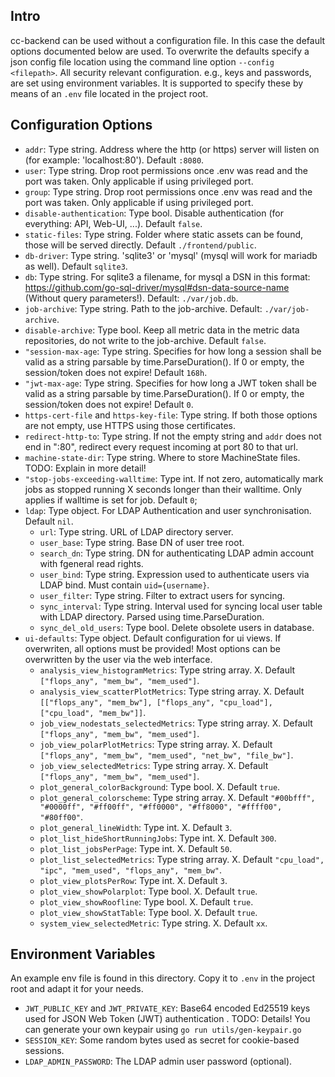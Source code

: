 ## Intro

cc-backend can be used without a configuration file. In this case the default
options documented below are used. To overwrite the defaults specify a json
config file location using the command line option `--config <filepath>`.
All security relevant configuration. e.g., keys and passwords, are set using environment variables. It is supported to specify these by means of an `.env` file located in the project root.

## Configuration Options
* `addr`: Type string.  Address where the http (or https) server will listen on (for example: 'localhost:80'). Default `:8080`.
* `user`: Type string. Drop root permissions once .env was read and the port was taken. Only applicable if using privileged port.
* `group`: Type string.  Drop root permissions once .env was read and the port was taken. Only applicable if using privileged port.
* `disable-authentication`: Type bool.  Disable authentication (for everything: API, Web-UI, ...). Default `false`.
* `static-files`: Type string. Folder where static assets can be found, those will be served directly. Default `./frontend/public`.
* `db-driver`: Type string. 'sqlite3' or 'mysql' (mysql will work for mariadb as well). Default `sqlite3`.
* `db`: Type string. For sqlite3 a filename, for mysql a DSN in this format: https://github.com/go-sql-driver/mysql#dsn-data-source-name (Without query parameters!). Default: `./var/job.db`.
* `job-archive`: Type string. Path to the job-archive. Default: `./var/job-archive`.
* `disable-archive`: Type bool. Keep all metric data in the metric data repositories, do not write to the job-archive. Default `false`.
* `"session-max-age`: Type string. Specifies for how long a session shall be valid  as a string parsable by time.ParseDuration(). If 0 or empty, the session/token does not expire! Default `168h`.
* `"jwt-max-age`: Type string. Specifies for how long a JWT token shall be valid  as a string parsable by time.ParseDuration(). If 0 or empty, the session/token does not expire! Default `0`.
* `https-cert-file` and `https-key-file`: Type string. If both those options are not empty, use HTTPS using those certificates.
* `redirect-http-to`: Type string. If not the empty string and `addr` does not end in ":80", redirect every request incoming at port 80 to that url.
* `machine-state-dir`: Type string. Where to store MachineState files. TODO: Explain in more detail!
* `"stop-jobs-exceeding-walltime`: Type int. If not zero, automatically mark jobs as stopped running X seconds longer than their walltime. Only applies if walltime is set for job. Default `0`;
* `ldap`: Type object. For LDAP Authentication and user synchronisation. Default `nil`.
   - `url`: Type string.  URL of LDAP directory server.
   - `user_base`: Type string. Base DN of user tree root.
   - `search_dn`: Type string. DN for authenticating LDAP admin account with fgeneral read rights.
   - `user_bind`: Type string. Expression used to authenticate users via LDAP bind. Must contain `uid={username}`.
   - `user_filter`: Type string. Filter to extract users for syncing.
   - `sync_interval`: Type string. Interval used for syncing local user table with LDAP directory. Parsed using time.ParseDuration.
   - `sync_del_old_users`: Type bool. Delete obsolete users in database.
* `ui-defaults`: Type object. Default configuration for ui views. If overwriten, all options  must be provided! Most options can be overwritten by the user via the web interface.
   - `analysis_view_histogramMetrics`: Type string array. X. Default `["flops_any", "mem_bw", "mem_used"]`.
   - `analysis_view_scatterPlotMetrics`: Type string array. X. Default `[["flops_any", "mem_bw"], ["flops_any", "cpu_load"], ["cpu_load", "mem_bw"]]`.
   - `job_view_nodestats_selectedMetrics`: Type string array. X. Default `["flops_any", "mem_bw", "mem_used"]`.
   - `job_view_polarPlotMetrics`: Type string array. X. Default `["flops_any", "mem_bw", "mem_used", "net_bw", "file_bw"]`.
   - `job_view_selectedMetrics`: Type string array. X. Default `["flops_any", "mem_bw", "mem_used"]`.
   - `plot_general_colorBackground`: Type bool. X. Default `true`.
   - `plot_general_colorscheme`: Type string array. X. Default `"#00bfff", "#0000ff", "#ff00ff", "#ff0000", "#ff8000", "#ffff00", "#80ff00"`.
   - `plot_general_lineWidth`: Type int. X. Default `3`.
   - `plot_list_hideShortRunningJobs`: Type int. X. Default `300`.
   - `plot_list_jobsPerPage`: Type int. X. Default `50`.
   - `plot_list_selectedMetrics`: Type string array. X. Default `"cpu_load", "ipc", "mem_used", "flops_any", "mem_bw"`.
   - `plot_view_plotsPerRow`: Type int. X. Default `3`.
   - `plot_view_showPolarplot`: Type bool. X. Default `true`.
   - `plot_view_showRoofline`: Type bool. X. Default `true`.
   - `plot_view_showStatTable`: Type bool. X. Default `true`.
   - `system_view_selectedMetric`: Type string. X. Default `xx`.

## Environment Variables

An example env file is found in this directory. Copy it to `.env` in the project root and adapt it for your needs.

* `JWT_PUBLIC_KEY` and `JWT_PRIVATE_KEY`:  Base64 encoded Ed25519 keys used for JSON Web Token (JWT) authentication . TODO: Details! You can generate your own keypair using `go run utils/gen-keypair.go`
* `SESSION_KEY`: Some random bytes used as secret for cookie-based sessions.
* `LDAP_ADMIN_PASSWORD`: The LDAP admin user password (optional).
